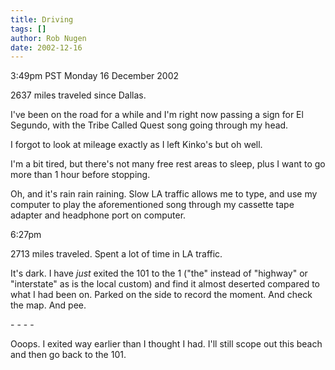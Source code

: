 ```yaml
---
title: Driving
tags: []
author: Rob Nugen
date: 2002-12-16
---
```


<p class=date>3:49pm PST Monday 16 December 2002</p>

<p>2637 miles traveled since Dallas.</p>

<p>I've been on the road for a while and I'm right now passing a sign
for El Segundo, with the Tribe Called Quest song going through my
head.</p>

<p>I forgot to look at mileage exactly as I left Kinko's but oh well.</p>

<p>I'm a bit tired, but there's not many free rest areas to sleep,
plus I want to go more than 1 hour before stopping.</p>

<p>Oh, and it's rain rain raining.  Slow LA traffic allows me to type,
and use my computer to play the aforementioned song through my
cassette tape adapter and headphone port on computer.</p>

<p class=date>6:27pm</p>

<p>2713 miles traveled.  Spent a lot of time in LA traffic.</p>

<p>It's dark.  I have <em>just</em> exited the 101 to the 1 ("the"
instead of "highway" or "interstate" as is the local custom) and find
it almost deserted compared to what I had been on.  Parked on the side
to record the moment.  And check the map.  And pee.</p>

<p>- - - -</p>

<p>Ooops.  I exited way earlier than I thought I had.  I'll still
scope out this beach and then go back to the 101.</p>

